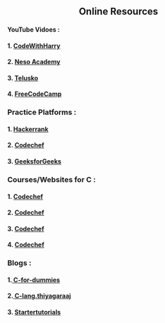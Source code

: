 <h2 align="center"> Online Resources</h2>

<h4> YouTube Vidoes :</h3>
<h4>1.  <a href="https://www.youtube.com/watch?v=7Dh73z3icd8&list=PLu0W_9lII9aiXlHcLx-mDH1Qul38wD3aR&ab_channel=CodeWithHarry"> CodeWithHarry</a></h4>
<h4>2.  <a href="https://www.youtube.com/watch?v=rLf3jnHxSmU&list=PLBlnK6fEyqRggZZgYpPMUxdY1CYkZtARR&ab_channel=NesoAcademy"> Neso Academy</a> </h4>
<h4>3.  <a href="https://www.youtube.com/watch?v=wKoGImLA2KA&list=PLsyeobzWxl7oBxHp43xQTFrw9f1CDPR6C&ab_channel=Telusko"> Telusko</a> </h4>
<h4>4.  <a href="https://www.youtube.com/watch?v=KJgsSFOSQv0&ab_channel=freeCodeCamp.org"> FreeCodeCamp</a> <h4>
  
 <h3> Practice Platforms : </h3> 
 <h4>1. <a href="https://www.hackerrank.com/domains/c"> Hackerrank</a> </h4>
 <h4> 2. <a href="https://www.codechef.com/c-programming"> Codechef</a></h4>
  <h4> 3. <a href="https://www.geeksforgeeks.org/c-programming-language/"> GeeksforGeeks</a></h4>
  
  <h3> Courses/Websites for C : </h3> 
  <h4>1. <a href="https://www.learn-c.org/"> Codechef</a></h4>
  <h4>2. <a href="https://www.learn-c.org/"> Codechef</a></h4>
  <h4>3. <a href="https://www.learn-c.org/"> Codechef</a></h4>
  <h4>4. <a href="https://www.learn-c.org/"> Codechef</a></h4>
<h3> Blogs : </h3>
<h4>1.<a href="https://c-for-dummies.com/blog/"> C-for-dummies</a> </h4>
<h4>2.<a href="https://www.c-lang.thiyagaraaj.com/archive/c-blog"> C-lang.thiyagaraaj</a> </h4>
<h4>3. <a href="https://www.startertutorials.com/blog/c-programming-tutorial.html"> Startertutorials</a> </h4>
  
